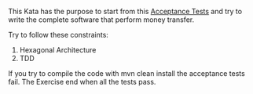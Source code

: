 This Kata has the purpose to start from this [Acceptance Tests](https://github.com/sabatinim/money-transfer/blob/master/src/test/java/com/github/msabatini/api/AcceptanceTest.java) and try to write the complete software that perform money transfer.

Try to follow these constraints:

1) Hexagonal Architecture
2) TDD

If you try to compile the code with mvn clean install the acceptance tests fail.
The Exercise end when all the tests pass.